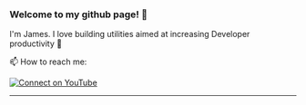 ### Welcome to my github page! 👋

I'm James. I love building utilities aimed at increasing Developer productivity :raised_hands: 

📫 How to reach me:

[![Connect on YouTube](https://img.shields.io/badge/--linkedin?label=LinkedIn&logo=LinkedIn&style=social)](https://www.linkedin.com/in/jamesgeorge007)

---
